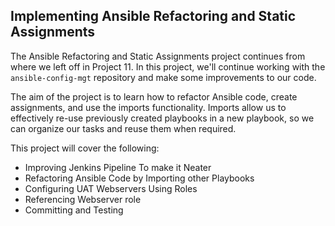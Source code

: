 
## Implementing Ansible Refactoring and Static Assignments

The Ansible Refactoring and Static Assignments project continues from where we left off in Project 11. In this project, we'll continue working with the `ansible-config-mgt` repository and make some improvements to our code. 

The aim of the project is to learn how to refactor Ansible code, create assignments, and use the imports functionality. Imports allow us to effectively re-use previously created playbooks in a new playbook, so we can organize our tasks and reuse them when required.

This project will cover the following:

- Improving Jenkins Pipeline To make it Neater
- Refactoring Ansible Code by Importing other Playbooks
- Configuring UAT Webservers Using Roles
- Referencing Webserver role
- Committing and Testing

